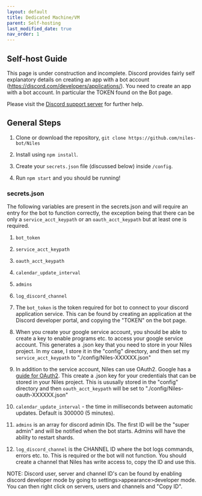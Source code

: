 ```yaml
---
layout: default
title: Dedicated Machine/VM
parent: Self-hosting
last_modified_date: true
nav_order: 1
---
```


## Self-host Guide

This page is under construction and incomplete.  Discord provides fairly self explanatory details on creating an app with a bot account (https://discord.com/developers/applications/).  You need to create an app with a bot account.  In particular the TOKEN found on the Bot page.

Please visit the [Discord support server](https://discord.gg/jNyntBn) for further help.

## General Steps

1. Clone or download the repository, `git clone https://github.com/niles-bot/Niles`

2. Install using `npm install`.

3. Create your `secrets.json` file (discussed below) inside `/config`.

4. Run `npm start` and you should be running!


### secrets.json

The following variables are present in the secrets.json and will require an entry for the bot to function correctly, the exception being that there can be only a `service_acct_keypath` or an `oauth_acct_keypath` but at least one is required.

1. `bot_token`
2. `service_acct_keypath`
3. `oauth_acct_keypath`
4. `calendar_update_interval`
5. `admins`
6. `log_discord_channel`


1. The `bot_token` is the token required for bot to connect to your discord application service.  This can be found by creating an application at the Discord developer portal, and copying the "TOKEN" on the bot page.

2. When you create your google service account, you should be able to create a key to enable programs etc. to access your google service account.  This generates a .json key that you need to store in your Niles project.  In my case, I store it in the "config" directory, and then set my `service_acct_keypath` to "./config/Niles-XXXXXX.json"

3. In addition to the service account, Niles can use OAuth2. Google has a [guide for OAuth2](https://support.google.com/cloud/answer/6158849).  This create a .json key for your credentials that can be stored in your Niles project.  This is ususally stored in the "config" directory and then `oauth_acct_keypath` will be set to "./config/Niles-oauth-XXXXXX.json"

4. `calendar_update_interval` - the time in milliseconds between automatic updates.  Default is 300000 (5 minutes).

5. `admins` is an array for discord admin IDs. The first ID will be the "super admin" and will be notified when the bot starts. Admins will have the ability to restart shards.

6. `log_discord_channel` is the CHANNEL ID where the bot logs commands, errors etc. to.  This is required or the bot will not function.  You should create a channel that Niles has write access to, copy the ID and use this.

NOTE: Discord user, server and channel ID's can be found by enabling discord developer mode by going to settings>appearance>developer mode.  You can then right click on servers, users and channels and "Copy ID".
